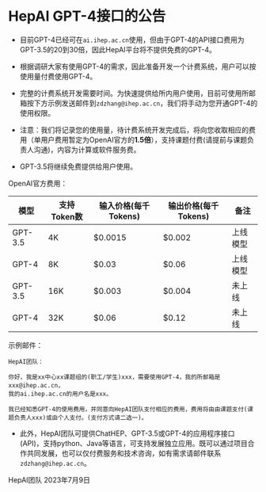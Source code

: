 
# HepAI GPT-4接口的公告

+ 目前GPT-4已经可在`ai.ihep.ac.cn`使用，但由于GPT-4的API接口费用为GPT-3.5的20到30倍，因此HepAI平台将不提供免费的GPT-4。

+ 根据调研大家有使用GPT-4的需求，因此准备开发一个计费系统，用户可以按使用量付费使用GPT-4。

+ 完整的计费系统开发需要时间。为快速提供给所内用户使用，目前可使用所邮箱按下方示例发送邮件到`zdzhang@ihep.ac.cn`，我们将手动为您开通GPT-4的使用权限。
+ 注意：我们将记录您的使用量，待计费系统开发完成后，将向您收取相应的费用（单用户费用暂定为OpenAI官方的**1.5倍**），支持课题付费(请提前与课题负责人沟通)，内容为计算或软件服务费。
+ GPT-3.5将继续免费提供给用户使用。

OpenAI官方费用：

| 模型 | 支持Token数 | 输入价格(每千Tokens) | 输出价格(每千Tokens) | 备注 |
| --- | --- | --- | --- | --- |
| GPT-3.5 | 4K | $0.0015 | $0.002 | 上线模型 |
| GPT-4 | 8K | $0.03 | $0.06 | 上线模型 |
| GPT-3.5 | 16K | $0.003 | $0.004 | 未上线 |
| GPT-4 | 32K | $0.06 | $0.12 | 未上线| 


示例邮件：
    
    HepAI团队：
    
    你好，我是xx中心xx课题组的(职工/学生)xxx，需要使用GPT-4，我的所邮箱是xxx@ihep.ac.cn，
    我的ai.ihep.ac.cn的用户名是xxx。

    我已经知悉GPT-4的使用费用，并同意向HepAI团队支付相应的费用，费用将由由课题支付(课题负责人xxx)或由个人支付。(支付方式请二选一)。


+ 此外，HepAI团队可提供ChatHEP、GPT-3.5或GPT-4的应用程序接口(API)，支持python、Java等语言，可支持发展独立应用。既可以通过项目合作共同发展，也可以仅付费服务和技术咨询，如有需求请邮件联系`zdzhang@ihep.ac.cn`。



HepAI团队
2023年7月9日






